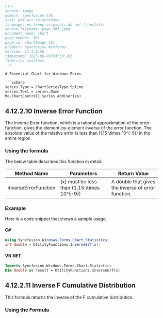 ```html
<!--
source: image
domain: syncfusion-sdk
task: pdf-ocr-to-markdown
language: en (keep original; do not translate)
source_filename: page_561.jpeg
document_name: chart
page_number: 561
page_id: chart#page_561
product: Syncfusion Winforms
version: 11.4.0.26
timestamp: 2025-08-09T03:50:10Z
fidelity: lossless
-->

# Essential Chart for Windows Forms

```csharp
series.Type = ChartSeriesType.Spline
series.Text = series.Name
Me.ChartControl1.Series.Add(series)
```

## 4.12.2.10 Inverse Error Function

The Inverse Error function, which is a rational approximation of the error function, gives the element-by-element inverse of the error function. The absolute value of the relative error is less than \(1.15 \times 10^{-9}\) in the entire region.

### Using the formula

The below table describes this function in detail.

| **Method Name**       | **Parameters**             | **Return Value**                              |
|------------------------|----------------------------|-----------------------------------------------|
| InverseErrorFunction   | \(x\) must be less than \(1.15 \times 10^{-9}\) | A double that gives the inverse of error function. |

### Example

Here is a code snippet that shows a sample usage.

#### C#

```csharp
using Syncfusion.Windows.Forms.Chart.Statistics;
int double = UtilityFunctions.InverseErf(x);
```

#### VB.NET

```vb
Imports Syncfusion.Windows.Forms.Chart.Statistics
Dim double as result = UtilityFunctions.InverseErf(x)
```

## 4.12.2.11 Inverse F Cumulative Distribution

This formula returns the inverse of the F cumulative distribution.

### Using the Formula
```